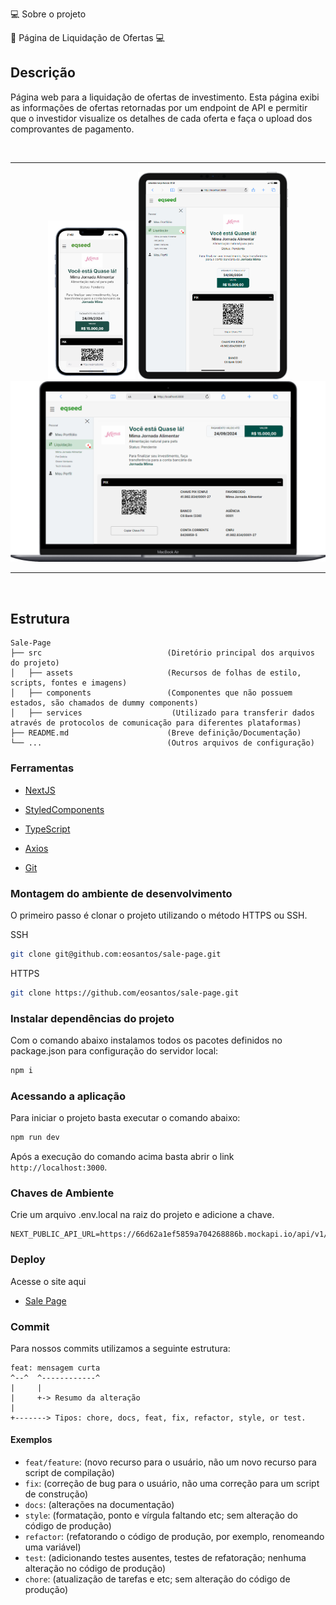 💻 Sobre o projeto

🔔 Página de Liquidação de Ofertas 💻

## Descrição

Página web para a liquidação de ofertas de investimento. Esta página exibi as informações de 
ofertas retornadas por um endpoint de API e permitir que o investidor visualize os detalhes 
de cada oferta e faça o upload dos comprovantes de pagamento.

<br>
<hr>
<div align="center">
	<img width="140" margin-right="30px" src="src/app/assets/to_readme/Tela_001.png">	
	<img width="240" src="src/app/assets/to_readme/Tela_002.png">
	<br>
	<img width="590" src="src/app/assets/to_readme/Tela_003.png">
</div>
<hr>
<br>

## Estrutura

    Sale-Page
    ├── src                            (Diretório principal dos arquivos do projeto)
    │   ├── assets                     (Recursos de folhas de estilo, scripts, fontes e imagens)
    │   ├── components                 (Componentes que não possuem estados, são chamados de dummy components)
    │   ├── services                    (Utilizado para transferir dados através de protocolos de comunicação para diferentes plataformas)
    ├── README.md                      (Breve definição/Documentação)
    └── ...                            (Outros arquivos de configuração)

### Ferramentas

- [NextJS](https://nextjs.org/)

- [StyledComponents](https://styled-components.com/)

- [TypeScript](https://www.typescriptlang.org/)

- [Axios](https://axios-http.com/ptbr/docs/intro)

- [Git](https://git-scm.com/doc)

### Montagem do ambiente de desenvolvimento

O primeiro passo é clonar o projeto utilizando o método HTTPS ou SSH.

SSH

```sh
git clone git@github.com:eosantos/sale-page.git
```

HTTPS

```sh
git clone https://github.com/eosantos/sale-page.git
```

### Instalar dependências do projeto

Com o comando abaixo instalamos todos os pacotes definidos no package.json para configuração do servidor local:

```sh
npm i
```

### Acessando a aplicação

Para iniciar o projeto basta executar o comando abaixo:

```sh
npm run dev
```
Após a execução do comando acima basta abrir o link `http://localhost:3000`.

### Chaves de Ambiente

Crie um arquivo .env.local na raiz do projeto e adicione a chave.

````
NEXT_PUBLIC_API_URL=https://66d62a1ef5859a704268886b.mockapi.io/api/v1/oferta
````

### Deploy

Acesse o site aqui

- [Sale Page](https://sale-page-pied.vercel.app/)

### Commit

Para nossos commits utilizamos a seguinte estrutura:

```
feat: mensagem curta
^--^  ^------------^
|     |
|     +-> Resumo da alteração
|
+-------> Tipos: chore, docs, feat, fix, refactor, style, or test.
```

#### Exemplos

- `feat/feature`: (novo recurso para o usuário, não um novo recurso para script de compilação)
- `fix`: (correção de bug para o usuário, não uma correção para um script de construção)
- `docs`: (alterações na documentação)
- `style`: (formatação, ponto e vírgula faltando etc; sem alteração do código de produção)
- `refactor`: (refatorando o código de produção, por exemplo, renomeando uma variável)
- `test`: (adicionando testes ausentes, testes de refatoração; nenhuma alteração no código de produção)
- `chore`: (atualização de tarefas e etc; sem alteração do código de produção)
